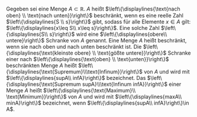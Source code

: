 Gegeben sei eine Menge $A\subset \mathbb{R}$. $A$ heißt $\left\{\displaylines{\text{nach oben}  \\ \text{nach unten}}\right\}$ beschränkt, wenn es eine reelle Zahl $\left\{\displaylines{S \\ s}\right\}$ gibt, sodass für alle Elemente $x \in A$ gilt:
$\left\{\displaylines{x\leq S\\ x\leq s}\right\}$. Eine solche Zahl $\left\{\displaylines{S\\ s}\right\}$ wird eine $\left\{\displaylines{obere\\ untere}\right\}$ Schranke von $A$ genannt. Eine Menge $A$ heißt beschränkt, wenn sie nach oben und nach unten beschränkt ist. Die $\left\{\displaylines{\text{kleinste obere} \\ \text{gößte untere}}\right\}$ Schranke einer nach $\left\{\displaylines{\text{oben} \\ \text{unten}}\right\}$ beschränkten Menge $A$ heißt $\left\{\displaylines{\text{Supremum}\\\text{Infinum}}\right\}$  von $A$ und wird mit $\left\{\displaylines{supA\\ infA}\right\}$ bezeichnet. 
Das $\left\{\displaylines{\text{Supremum supA}\\\text{Infinum infA}}\right\}$ einer Menge $A$ heißt $\left\{\displaylines{\text{Maximum}\\ \text{Minimum}}\right\}$ von $A$ und wird mit $\left\{\displaylines{maxA\\ minA}\right\}$ bezeichnet, wenn $\left\{\displaylines{supA\\ infA}\right\}\in A$.